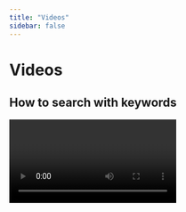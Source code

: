 ```yaml
---
title: "Videos"
sidebar: false
---
```


# Videos


## How to search with keywords

<Video id="J2LCsJlOEsI" />



## Search with AND / OR

<Video id="lEo96kOKGmA" />



## Where to find research literature

<Video id="3YUAb9G8uUg" />



## Kajsa’s & Sandhya’s Writing Club

University of Bergen PhD students Kajsa Parding and Sandhya Tiwari talk about their writing club, and how it has helped them with their thesis work.

<Video id="pbH-PqsYxK8" />



## Saying What You Mean part 1 & 2

A good approach to argumentation in academic writing, part 1 of 2.

<Video id="OWeAPxlxGnE" />

<Video id="DVTg57airZg" />
